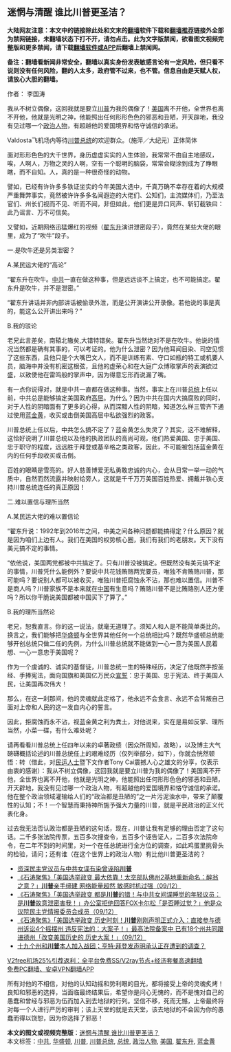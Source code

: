  <h2>迷惘与清醒 谁比川普更圣洁？</h2> <p class="notice"><b>大陆网友注意：本文中的链接除此处和文末的<a href="https://github.com/bannedbook/fanqiang" >翻墙</a>软件下载和<a href="https://github.com/killgcd/justmysocks/blob/master/README.md">翻墙推荐</a>链接外全部为禁网链接，未翻墙状态下打不开，请勿点击。此为文字版禁闻，欲看图文视频完整版和更多禁闻，请下载<a href="https://github.com/bannedbook/fanqiang">翻墙软件或APP</a>后翻墙上禁闻网。</p><p>备注：翻墙看新闻非常安全，翻墙以真实身份发表敏感言论有一定风险，但只看不说则没有任何风险，翻的人太多，政府管不过来，也不管。信息自由是天赋人权，请放心大胆的翻墙。</b></p>  <div class="entry"> <p>作者： 李国涛</p> <p id="summary"> 我从不树立偶像，这回我就是要立<a href="https://www.bannedbook.org/bnews/tag/%e5%b7%9d%e6%99%ae/" class="st_tag internal_tag" rel="tag" title="标签 川普 下的日志">川普</a>为我的偶像了！<a href="https://www.bannedbook.org/bnews/tag/%e7%be%8e%e5%9b%bd/" class="st_tag internal_tag" rel="tag" title="标签 美国 下的日志">美国</a>离不开他，全世界也离不开他，他就是光明之神，他能照出任何形形色色的邪恶和丑陋，开天辟地，我没有见过哪一个<a href="https://www.bannedbook.org/bnews/tag/%E6%94%BF%E6%B2%BB%E4%BA%BA%E7%89%A9/" class="st_tag internal_tag" rel="tag" title="标签 政治人物 下的日志">政治人物</a>，有超越他的爱国境界和恪守诚信的承诺。</p> <p id="conimg">Valdosta飞机场内等待<a href="https://www.bannedbook.org/bnews/tag/%E5%B7%9D%E6%99%AE%E6%80%BB%E7%BB%9F/" class="st_tag internal_tag" rel="tag" title="标签 川普总统 下的日志">川普总统</a>的欢迎群众。（施萍／大纪元）正体简体</p> <p>面对形形色色的大千世界，身历虚虚实实的人生体验，我常常不由自主地感叹，唉，人啊人，万物之灵的人啊，空有一个聪明的脑袋，常常会糊涂到成为了睁眼瞎，而不自知。人，真的是一种很奇怪的动物。</p> <p>譬如，已经有许许多多铁证坐实的今年美国大选中，千真万确不幸存在着的大规模严重舞弊事实，竟然被许许多多名闻遐迩的大佬们、公知们，主流媒体们，乃至法官们、州长们视而不见、听而不闻，非但如此，他们更是异口同声、斩钉截铁曰：此乃谣言、万不可信矣。</p> <p>又譬如，近期网络迅猛爆红的视频（<a href="https://www.bannedbook.org/bnews/tag/%e7%bf%9f%e4%b8%9c%e5%8d%87/" class="st_tag internal_tag" rel="tag" title="标签 翟东升 下的日志">翟东升</a>演讲泄密段子），竟然在某些大佬的眼里，成为了“吹牛”段子。</p>  <p>一.是吹牛还是另类泄密？</p> <p>A.某民运大佬的“高论”</p> <p>“翟东升在吹牛。<a href="https://www.bannedbook.org/bnews/tag/%e4%b8%ad%e5%85%b1/" class="st_tag internal_tag" rel="tag" title="标签 中共 下的日志">中共</a>一直在做这种事，但是远远谈不上搞定，也不可能搞定。翟东升是吹牛，并不是泄密。”</p> <p>“翟东升讲话并非内部讲话被偷录外泄，而是公开演讲公开录像。若他说的事是真的，能这么公开讲出来吗？”</p> <p>B.我的驳论</p> <p>老兄此言差矣，南辕北辙矣,大错特错矣。翟东升当然绝对不是在吹牛。他说的情况当然都是确有其事的，可以考证的。他为什么泄密？因为他耳闻目染、司空见惯了这些东西，且他只是个大嘴巴文人，而不是训练有素、守口如瓶的特工或机要人员，脑海中并没有机密这根弦，且他的虚荣心和在大庭广众博取掌声的表演欲过盛，以致使他在雷鸣般的掌声中，因为得意忘形而说漏了嘴。</p>  <p>有一点你说得对，就是中共一直都在做这种事。当然，事实上在川普<a href="https://www.bannedbook.org/bnews/tag/%e6%80%bb%e7%bb%9f/" class="st_tag internal_tag" rel="tag" title="标签 总统 下的日志">总统</a>上任以前，中共总是能够搞定美国政府<span class='wp_keywordlink_affiliate'><a href="https://www.bannedbook.org/bnews/ccpdope/" title="中共高层内幕" target="_blank">高层</a></span>。为什么？因为中共在国内大搞腐败的同时，对于人性的阴暗面有了更多的心得，从而深黯人性的阴暗，知道怎么样三管齐下通过使用<a href="https://www.bannedbook.org/bnews/tag/%E8%93%9D%E9%87%91%E9%BB%84/" class="st_tag internal_tag" rel="tag" title="标签 蓝金黄 下的日志">蓝金黄</a>，收买或击倒美国高层中私欲强烈的政客。</p> <p>川普总统上任以后，中共怎么搞不定了？蓝金黄怎么失灵了？其实，这不难解释，这恰好说明了川普总统以及他的执政团队的高尚可观，他们热爱美国、忠于美国、忠于职守的程度，远远胜于拜登或基辛格之类政客，因此，不可能被包括蓝金黄在内的任何手段收买或击倒。</p> <p>百姓的眼睛是雪亮的。好人慈善博爱无私勇敢忠诚的内心，会从日常一举一动的气质中，自然而然流露并映射给旁人，这就是千千万万美国百姓热爱、拥戴并铁心支持川普总统连任的真正原因！</p> <p>二.难以置信与理所当然</p> <p>A.某民运大佬的难以置信论</p> <p>“翟东升说：1992年到2016年之间，中美之间各种问题都能搞得定？什么原因？就是因为咱们上边有人。我们在美国的权势核心圈，我们有我们的老朋友。天下没有美元搞不定的事情。</p>  <p>“依他说，美国两党都被中共搞定了。只有川普没被搞定。但既然没有美元搞不定的事情，川普凭什么能例外？要说中共花钱贿赂两党要员，唯独不肯贿赂川普，那可能吗？要说别人都可以被收买，唯独川普拒腐蚀永不沾，那也难以置信。川普不是商人吗？川普家族不是本来就在<span class='wp_keywordlink_affiliate'><a href="https://www.bannedbook.org/" title="中国" target="_blank">中国</a></span>有生意吗？贿赂川普不是比贿赂别人还方便吗？所以你干脆说美国都被中国买下了算了。”</p> <p>B.我的理所当然论</p> <p>老兄，恕我直言。你的这一说法，就毫无道理了。须知人和人是不能简单类比的。换言之，我们能够把<a href="https://www.bannedbook.org/bnews/tag/%e5%8d%8e%e7%9b%9b%e9%a1%bf/" class="st_tag internal_tag" rel="tag" title="标签 华盛顿 下的日志">华盛顿</a>与全世界其他任何一个总统相比吗？既然华盛顿总统能够开创总统只做二任的先例，为什么川普总统就不能做到一心一意为美国人民着想、一心一意忠于美国呢？</p> <p>作为一个虔诚的、诚实的基督徒，川普总统一生的特殊经历，决定了他既然手按圣经、手捧宪法，面向国旗和美国亿万民众<span class='wp_keywordlink'><a href="https://www.bannedbook.org/forum5/topic17.html" title="宣誓与预言" target="_blank">宣誓</a></span>：忠于美国、忠于宪法、终于美国人民，让美国再次伟大！</p> <p>那么，在这一刹那间，他的灵魂就此定格了，他永远不会食言、永远不会背叛自己面对上帝和人民的这一发自内心的誓言。</p> <p>因此，拒腐蚀而永不沾，视蓝金黄之利为粪土，对他说来，实在是易如反掌、理所当然，小菜一碟，有什么难处呢？</p>  <p>请再看看川普总统上任四年以来的卓著政绩（因众所周知，故略），以及博主大气磅礴概括论述的川普总统任上的艰难经历（仅列举部分，如下），你就会恍然顿悟：转（借此，对<span class='wp_keywordlink'><a href="https://www.bannedbook.org/forum9/" title="民运人士看法轮功" target="_blank">民运人士</a></span>暨下文作者Tony Cai震撼人心之雄文的分享，仅表示由衷的感谢）：我从不树立偶像，这回我就是要立川普为我的偶像了！美国离不开他，全世界也离不开他，他就是光明之神，他能照出任何形形色色的邪恶和丑陋，开天辟地，我没有见过哪一个政治人物，有超越他的爱国境界和恪守诚信的承诺。他在整个政治领域灌输给人们的“政治都是丑陋的”之一片污泥浊水中，带来了颠覆性的认知；不！一个智慧而秉持神所施予强大力量的川普，就是平民政治的正义代表化身。</p> <p>过去我无法否认政治都是丑陋的这句话，现在，川普让我有足够的理由否定了这句话。二千多张法院传票，五百多次搜查令，五百多个诬告证人，二百多次法院命令，在二年不到的时间里，对一个在任总统进行全方位的调查，如此鸡蛋里挑骨头的检验，请问；还有谁（在这个世界上的政治人物）有比他川普更圣洁的？</p> <ul class='op-related-articles' title='相关阅读'> <li><a href='https://www.bannedbook.org/bnews/cbnews/20201210/1445172.html' target='_blank'>资深民主党议员与中共女谍有染曾诬陷<b>川普</b></a></li> <li><a href='https://www.bannedbook.org/bnews/bannedvideo/20201210/1445166.html' target='_blank'>《石涛聚焦》「美国选举政变 最大依靠！太空部队佛州2基地重新命名：醉翁之意？」<b>川普</b>亲手缔建 网络能量超然 敏感时机过强（09/12）</a></li> <li><a href='https://www.bannedbook.org/bnews/bannedvideo/20201210/1445165.html' target='_blank'>《石涛聚焦》「美国选举政变 都是<b>川普</b>的错！与中共女间谍睡觉的年轻议员：是<b>川普</b>故意泄密害我！」办公室拒绝回答FOX卡尔松「是否睡过觉？」他是众议院民主党情报委员会成员（09/12）</a></li> <li><a href='https://www.bannedbook.org/bnews/bannedvideo/20201210/1445163.html' target='_blank'>《石涛聚焦》「美国选举政变 历史时刻！<b>川普</b>刚刚声明正式介入：直接参与德州诉讼4个摇摆州 违反宪法的：大案子！」最高法院备案中 已有18个州共同跟进德州「改变美国历史的 历史大案！」（09/12）</a></li> <li><a href='https://www.bannedbook.org/bnews/taiwannews/20201210/1445160.html' target='_blank'>十九个州和<b>川普</b>本人加入战团；亨特·拜登发声明承认正在遭到的调查？</a></li> </ul> <p class="texttj"> <a href="https://www.bannedbook.org/forum23/topic22702.html" target="_blank">V2free机场25%引荐返利：全平台免费SS/V2ray节点+经济套餐高速翻墙</a><br/> <a href="https://github.com/bannedbook/fanqiang/wiki/%E7%A6%81%E9%97%BB%E7%BD%91%E5%AE%89%E5%8D%93%E7%BF%BB%E5%A2%99%E6%96%B0%E9%97%BBAPP" target="_blank">免费PC翻墙、安卓VPN翻墙APP</a></p><p>所有对他的不相信，对他的认知动摇和势利眼的目光，都将接受上帝的灵魂炙烤！良知和邪恶的选择，当面临最终结果后，希望你是问心无愧的，而不是愧对自己的愚蠢和曾经与邪恶为伍而加入到去地狱的行列。坚信不移，死而无憾，上帝最终将对每一个人进行严厉的审判；该上天堂的就是去天堂，该去地狱的不会因为你的愚蠢而得以饶恕，因为你选择了邪恶！</p><a name='sharetosocial'></a>       <div><b>本文的图文或视频完整版</b>：<a href='https://www.bannedbook.org/bnews/comments/20201210/1445176.html'>迷惘与清醒 谁比川普更圣洁？</a></div>  </div><!--END ENTRY--> <div class="postfooter"> <div>本文标签：<a href="https://www.bannedbook.org/bnews/tag/%e4%b8%ad%e5%85%b1/" rel="tag">中共</a>, <a href="https://www.bannedbook.org/bnews/tag/%e5%8d%8e%e7%9b%9b%e9%a1%bf/" rel="tag">华盛顿</a>, <a href="https://www.bannedbook.org/bnews/tag/%e5%b7%9d%e6%99%ae/" rel="tag">川普</a>, <a href="https://www.bannedbook.org/bnews/tag/%E5%B7%9D%E6%99%AE%E6%80%BB%E7%BB%9F/" rel="tag">川普总统</a>, <a href="https://www.bannedbook.org/bnews/tag/%e6%80%bb%e7%bb%9f/" rel="tag">总统</a>, <a href="https://www.bannedbook.org/bnews/tag/%E6%94%BF%E6%B2%BB%E4%BA%BA%E7%89%A9/" rel="tag">政治人物</a>, <a href="https://www.bannedbook.org/bnews/tag/%e7%be%8e%e5%9b%bd/" rel="tag">美国</a>, <a href="https://www.bannedbook.org/bnews/tag/%e7%bf%9f%e4%b8%9c%e5%8d%87/" rel="tag">翟东升</a>, <a href="https://www.bannedbook.org/bnews/tag/%E8%93%9D%E9%87%91%E9%BB%84/" rel="tag">蓝金黄</a></div>  </div><!--END POSTFOOTER--> 